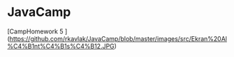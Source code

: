 # JavaCamp

[CampHomework 5 ] (https://github.com/rkavlak/JavaCamp/blob/master/images/src/Ekran%20Al%C4%B1nt%C4%B1s%C4%B12.JPG)
